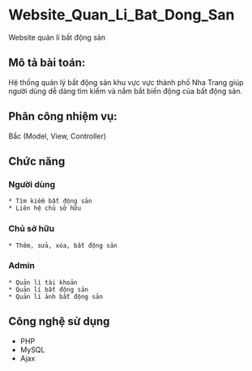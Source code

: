 # Website_Quan_Li_Bat_Dong_San
Website quản lí bất động sản
## Mô tả bài toán:
Hệ thống quản lý bất động sản khu vực vực thành phố Nha Trang giúp người dùng dễ dàng tìm kiếm và nắm bắt biến động của bất động sản.
## Phân công nhiệm vụ: 
Bắc (Model, View, Controller)
## Chức năng
  ### Người dùng
    * Tìm kiếm bất động sản
    * Liên hệ chủ sở hữu
   ### Chủ sở hữu
    * Thêm, sửa, xóa, bất động sản
   ### Admin
    * Quản lí tài khoản
    * Quản lí bất động sản
    * Quản lí ảnh bất động sản
## Công nghệ sử dụng 
  * PHP
  * MySQL
  * Ajax
